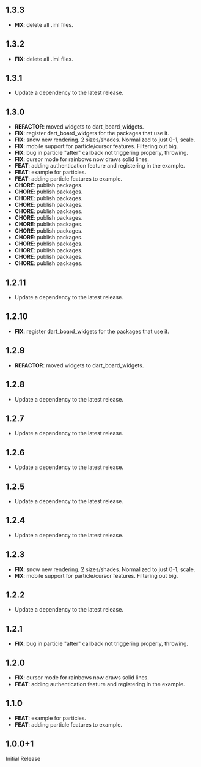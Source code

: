 ## 1.3.3

 - **FIX**: delete all .iml files.

## 1.3.2

 - **FIX**: delete all .iml files.

## 1.3.1

 - Update a dependency to the latest release.

## 1.3.0

 - **REFACTOR**: moved widgets to dart_board_widgets.
 - **FIX**: register dart_board_widgets for the packages that use it.
 - **FIX**: snow new rendering. 2 sizes/shades. Normalized to just 0-1, scale.
 - **FIX**: mobile support for particle/cursor features. Filtering out big.
 - **FIX**: bug in particle "after" callback not triggering properly, throwing.
 - **FIX**: cursor mode for rainbows now draws solid lines.
 - **FEAT**: adding authentication feature and registering in the example.
 - **FEAT**: example for particles.
 - **FEAT**: adding particle features to example.
 - **CHORE**: publish packages.
 - **CHORE**: publish packages.
 - **CHORE**: publish packages.
 - **CHORE**: publish packages.
 - **CHORE**: publish packages.
 - **CHORE**: publish packages.
 - **CHORE**: publish packages.
 - **CHORE**: publish packages.
 - **CHORE**: publish packages.
 - **CHORE**: publish packages.
 - **CHORE**: publish packages.
 - **CHORE**: publish packages.
 - **CHORE**: publish packages.

## 1.2.11

 - Update a dependency to the latest release.

## 1.2.10

 - **FIX**: register dart_board_widgets for the packages that use it.

## 1.2.9

 - **REFACTOR**: moved widgets to dart_board_widgets.

## 1.2.8

 - Update a dependency to the latest release.

## 1.2.7

 - Update a dependency to the latest release.

## 1.2.6

 - Update a dependency to the latest release.

## 1.2.5

 - Update a dependency to the latest release.

## 1.2.4

 - Update a dependency to the latest release.

## 1.2.3

 - **FIX**: snow new rendering. 2 sizes/shades. Normalized to just 0-1, scale.
 - **FIX**: mobile support for particle/cursor features. Filtering out big.

## 1.2.2

 - Update a dependency to the latest release.

## 1.2.1

 - **FIX**: bug in particle "after" callback not triggering properly, throwing.

## 1.2.0

 - **FIX**: cursor mode for rainbows now draws solid lines.
 - **FEAT**: adding authentication feature and registering in the example.

## 1.1.0

 - **FEAT**: example for particles.
 - **FEAT**: adding particle features to example.

## 1.0.0+1

Initial Release
